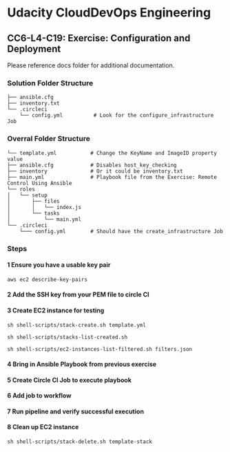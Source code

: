 # Udacity CloudDevOps Engineering

## CC6-L4-C19: Exercise: Configuration and Deployment

Please reference docs folder for additional documentation.

### Solution Folder Structure

```folder-structure
├── ansible.cfg
├── inventory.txt             
└── .circleci
    └── config.yml          # Look for the configure_infrastructure Job
```

### Overral Folder Structure

```folder-structure
└── template.yml           # Change the KeyName and ImageID property value
├── ansible.cfg            # Disables host_key_checking 
├── inventory              # Or it could be inventory.txt
├── main.yml               # Playbook file from the Exercise: Remote Control Using Ansible
└── roles
│   └── setup
│       ├── files
│       │   └── index.js
│       └── tasks
│           └── main.yml
└── .circleci
    └─── config.yml        # Should have the create_infrastructure Job
```

### Steps

#### 1 Ensure you have a usable key pair

```shell
aws ec2 describe-key-pairs
```

#### 2 Add the SSH key from your PEM file to circle CI

#### 3 Create EC2 instance for testing

```shell
sh shell-scripts/stack-create.sh template.yml
```

```shell
sh shell-scripts/stacks-list-created.sh
```

```shell
sh shell-scripts/ec2-instances-list-filtered.sh filters.json
```

#### 4 Bring in Ansible Playbook from previous exercise

#### 5 Create Circle CI Job to execute playbook

#### 6 Add job to workflow

#### 7 Run pipeline and verify successful execution

#### 8 Clean up EC2 instance

```shell
sh shell-scripts/stack-delete.sh template-stack
```
